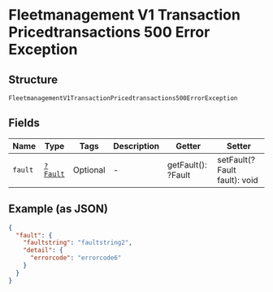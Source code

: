 
# Fleetmanagement V1 Transaction Pricedtransactions 500 Error Exception

## Structure

`FleetmanagementV1TransactionPricedtransactions500ErrorException`

## Fields

| Name | Type | Tags | Description | Getter | Setter |
|  --- | --- | --- | --- | --- | --- |
| `fault` | [`?Fault`](../../doc/models/fault.md) | Optional | - | getFault(): ?Fault | setFault(?Fault fault): void |

## Example (as JSON)

```json
{
  "fault": {
    "faultstring": "faultstring2",
    "detail": {
      "errorcode": "errorcode6"
    }
  }
}
```

